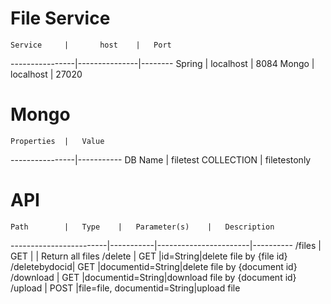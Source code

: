 # File Service

	Service 	|		host	|	Port			
----------------|---------------|--------
	Spring		|	localhost	|  8084
	Mongo		|	localhost	| 27020

# Mongo

	Properties	|	Value
----------------|-----------
DB Name | filetest
COLLECTION | filetestonly

# API


	Path		|	Type	|	Parameter(s)	|	Description
------------------------|-----------|-----------------------|----------
/files		|	GET		| | Return all files
/delete			|	GET |id=String|delete file by {file id}
/deletebydocid|	GET 	|documentid=String|delete file by {document id}
/download	 |	GET	|documentid=String|download file by {document id}
/upload	 	|	POST	|file=file, documentid=String|upload file

